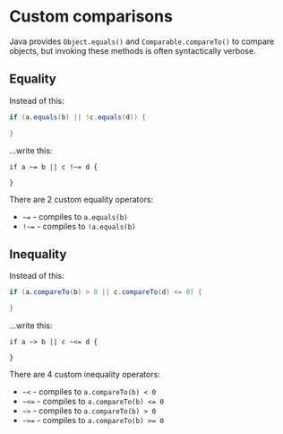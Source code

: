 # Custom comparisons

Java provides `Object.equals()` and `Comparable.compareTo()` to compare objects, but invoking these methods is often syntactically verbose.

## Equality

Instead of this:

```java
if (a.equals(b) || !c.equals(d)) {

}
```

...write this:

```sand
if a ~= b || c !~= d {

}
```

There are 2 custom equality operators:

- `~=` - compiles to `a.equals(b)`
- `!~=` - compiles to `!a.equals(b)`

## Inequality

Instead of this:

```java
if (a.compareTo(b) > 0 || c.compareTo(d) <= 0) {

}
```

...write this:

```sand
if a ~> b || c ~<= d {

}
```

There are 4 custom inequality operators:

- `~<` - compiles to `a.compareTo(b) < 0`
- `~<=` - compiles to `a.compareTo(b) <= 0`
- `~>` - compiles to `a.compareTo(b) > 0`
- `~>=` - compiles to `a.compareTo(b) >= 0`
